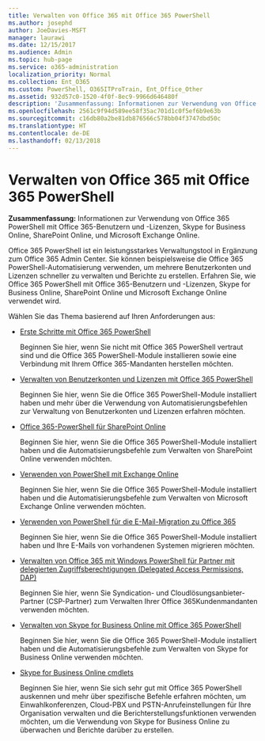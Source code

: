 ```yaml
---
title: Verwalten von Office 365 mit Office 365 PowerShell
ms.author: josephd
author: JoeDavies-MSFT
manager: laurawi
ms.date: 12/15/2017
ms.audience: Admin
ms.topic: hub-page
ms.service: o365-administration
localization_priority: Normal
ms.collection: Ent_O365
ms.custom: PowerShell, O365ITProTrain, Ent_Office_Other
ms.assetid: 932d57c0-1520-4f0f-8ec9-9966d646480f
description: 'Zusammenfassung: Informationen zur Verwendung von Office 365 PowerShell mit Office 365-Benutzern und -Lizenzen, Skype for Business Online, SharePoint Online, und Microsoft Exchange Online.'
ms.openlocfilehash: 2561c9f94d589ee58f35ac701d1c0f5ef6b9e63b
ms.sourcegitcommit: c16db80a2be81db876566c578bb04f3747dbd50c
ms.translationtype: HT
ms.contentlocale: de-DE
ms.lasthandoff: 02/13/2018
---
```

# <a name="manage-office-365-with-office-365-powershell"></a>Verwalten von Office 365 mit Office 365 PowerShell

 **Zusammenfassung:** Informationen zur Verwendung von Office 365 PowerShell mit Office 365-Benutzern und -Lizenzen, Skype for Business Online, SharePoint Online, und Microsoft Exchange Online.
  
Office 365 PowerShell ist ein leistungsstarkes Verwaltungstool in Ergänzung zum Office 365 Admin Center. Sie können beispielsweise die Office 365 PowerShell-Automatisierung verwenden, um mehrere Benutzerkonten und Lizenzen schneller zu verwalten und Berichte zu erstellen. Erfahren Sie, wie Office 365 PowerShell mit Office 365-Benutzern und -Lizenzen, Skype for Business Online, SharePoint Online und Microsoft Exchange Online verwendet wird. 
  
Wählen Sie das Thema basierend auf Ihren Anforderungen aus:
  
- [Erste Schritte mit Office 365 PowerShell](getting-started-with-office-365-powershell.md)
    
    Beginnen Sie hier, wenn Sie nicht mit Office 365 PowerShell vertraut sind und die Office 365 PowerShell-Module installieren sowie eine Verbindung mit Ihrem Office 365-Mandanten herstellen möchten.
    
- [Verwalten von Benutzerkonten und Lizenzen mit Office 365 PowerShell](manage-user-accounts-and-licenses-with-office-365-powershell.md)
    
    Beginnen Sie hier, wenn Sie die Office 365 PowerShell-Module installiert haben und mehr über die Verwendung von Automatisierungsbefehlen zur Verwaltung von Benutzerkonten und Lizenzen erfahren möchten.
    
- [Office 365-PowerShell für SharePoint Online](https://technet.microsoft.com/de-DE/library/fp161362.aspx)
    
    Beginnen Sie hier, wenn Sie die Office 365 PowerShell-Module installiert haben und die Automatisierungsbefehle zum Verwalten von SharePoint Online verwenden möchten.
    
- [Verwenden von PowerShell mit Exchange Online](https://technet.microsoft.com/library/jj200677%28v=exchg.160%29.aspx)
    
    Beginnen Sie hier, wenn Sie die Office 365 PowerShell-Module installiert haben und die Automatisierungsbefehle zum Verwalten von Microsoft Exchange Online verwenden möchten.
    
- [Verwenden von PowerShell für die E-Mail-Migration zu Office 365](use-powershell-for-email-migration-to-office-365.md)
    
    Beginnen Sie hier, wenn Sie die Office 365 PowerShell-Module installiert haben und Ihre E-Mails von vorhandenen Systemen migrieren möchten. 
    
- [Verwalten von Office 365 mit Windows PowerShell für Partner mit delegierten Zugriffsberechtigungen (Delegated Access Permissions, DAP)](manage-office-365-with-windows-powershell-for-delegated-access-permissions-dap-p.md)
    
    Beginnen Sie hier, wenn Sie Syndication- und Cloudlösungsanbieter-Partner (CSP-Partner) zum Verwalten Ihrer Office 365Kundenmandanten verwenden möchten. 
    
- [Verwalten von Skype for Business Online mit Office 365 PowerShell](manage-skype-for-business-online-with-office-365-powershell.md)
    
    Beginnen Sie hier, wenn Sie die Office 365 PowerShell-Module installiert haben und die Automatisierungsbefehle zum Verwalten von Skype for Business Online verwenden möchten.
    
- [Skype for Business Online cmdlets](http://technet.microsoft.com/library/141fbda3-992a-4eeb-9352-c6b0ffd760f6.aspx)
    
    Beginnen Sie hier, wenn Sie sich sehr gut mit Office 365 PowerShell auskennen und mehr über spezifische Befehle erfahren möchten, um Einwahlkonferenzen, Cloud-PBX und PSTN-Anrufeinstellungen für Ihre Organisation verwalten und die Berichterstellungsfunktionen verwenden möchten, um die Verwendung von Skype for Business Online zu überwachen und Berichte darüber zu erstellen.
    

